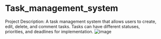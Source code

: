 # Task_management_system
Project Description: A task management system that allows users to create, edit, delete, and comment tasks. Tasks can have different statuses, priorities, and deadlines for implementation.
![image](https://github.com/user-attachments/assets/33e273e2-6c03-4e06-bbb3-e1a0b1632e7b)
